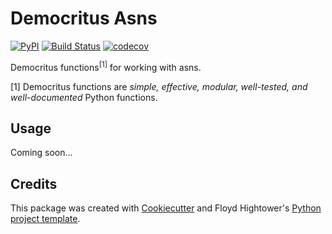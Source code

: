 # Democritus Asns

[![PyPI](https://img.shields.io/pypi/v/democritus-asns.svg)](https://pypi.python.org/pypi/democritus-asns)
[![Build Status](https://travis-ci.com/democritus-project/democritus-asns.svg?branch=master)](https://travis-ci.com/democritus-project/democritus-asns)
[![codecov](https://codecov.io/gh/democritus-project/democritus-asns/branch/master/graph/badge.svg?token=V0WOIXRGMM)](https://codecov.io/gh/democritus-project/democritus-asns)

Democritus functions<sup>[1]</sup> for working with asns.

[1] Democritus functions are <i>simple, effective, modular, well-tested, and well-documented</i> Python functions.

## Usage

Coming soon...

## Credits

This package was created with [Cookiecutter](https://github.com/audreyr/cookiecutter) and Floyd Hightower's [Python project template](https://github.com/fhightower-templates/python-project-template).
